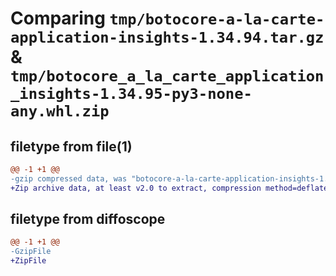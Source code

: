 # Comparing `tmp/botocore-a-la-carte-application-insights-1.34.94.tar.gz` & `tmp/botocore_a_la_carte_application_insights-1.34.95-py3-none-any.whl.zip`

## filetype from file(1)

```diff
@@ -1 +1 @@
-gzip compressed data, was "botocore-a-la-carte-application-insights-1.34.94.tar", last modified: Tue Apr 30 01:01:23 2024, max compression
+Zip archive data, at least v2.0 to extract, compression method=deflate
```

## filetype from diffoscope

```diff
@@ -1 +1 @@
-GzipFile
+ZipFile
```

